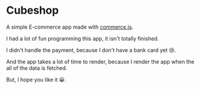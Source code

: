 # Cubeshop

A simple E-commerce app made with [commerce.js](https://commercejs.com/).

I had a lot of fun programming this app, it isn't totally finished.

I didn't handle the payment, because I don't have a bank card yet 😢.

And the app takes a lot of time to render, because I render the app when the all of the data is fetched.

But, I hope you like it 😀.
